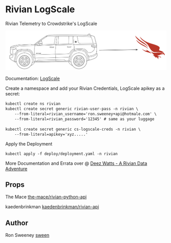 # Rivian LogScale
Rivian Telemetry to Crowdstrike's LogScale

<img src="https://github.com/sween/rivian-logscale/raw/main/assets/rivian-logscale.png" alt="Aspiring Brick Builder">

Documentation:
[LogScale](https://library.humio.com/integrations/api-ingest.html)

Create a namespace and add your Rivian Credentials, LogScale apikey as a secret:

```
kubectl create ns rivian
kubectl create secret generic rivian-user-pass -n rivian \
    --from-literal=rivian_username='ron.sweeney+api@hotmale.com' \
    --from-literal=rivian_password='12345' # same as your luggage

kubectl create secret generic cs-logscale-creds -n rivian \
    --from-literal=apikey='xyz.....'
```

Apply the Deployment

```
kubectl apply -f deploy/deployment.yaml -n rivian
```

More Documentation and Errata over @ [Deez Watts - A Rivian Data Adventure](https://www.deezwatts.com)

## Props
The Mace [the-mace/rivian-python-api](https://github.com/the-mace/rivian-python-api)  

kaedenbrinkman [kaedenbrinkman/rivian-api](https://github.com/kaedenbrinkman/rivian-api)  


## Author
Ron Sweeney [sween](https://www.github.com/sween)

